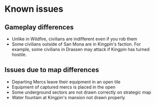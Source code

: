 # Known issues

## Gameplay differences

- Unlike in Wildfire, civilians are indifferent even if you rob them
- Some civilians outside of San Mona are in Kingpin's faction. For example,
  some civilians in Drassen may attack if Kingpin has turned hostile.

## Issues due to map differences

- Departing Mercs leave their equipment in an open tile
- Equipment of captured mercs is placed in the open
- Some underground sectors are not drawn correctly on strategic map
- Water fountain at Kingpin's mansion not drawn properly
